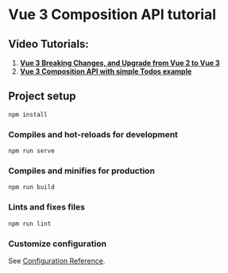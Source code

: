 # Vue 3 Composition API tutorial

## Video Tutorials:
1. **[Vue 3 Breaking Changes, and Upgrade from Vue 2 to Vue 3](https://www.youtube.com/watch?v=FXsWed7Nc2o)**
2. **[Vue 3 Composition API with simple Todos example](https://www.youtube.com/watch?v=0pwL89YdqRE)**


## Project setup
```
npm install
```

### Compiles and hot-reloads for development
```
npm run serve
```

### Compiles and minifies for production
```
npm run build
```

### Lints and fixes files
```
npm run lint
```

### Customize configuration
See [Configuration Reference](https://cli.vuejs.org/config/).
